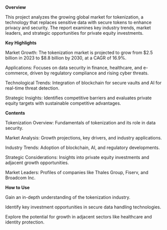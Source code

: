**Overview**

This project analyzes the growing global market for tokenization, a technology that replaces sensitive data with secure tokens to enhance privacy and security. The report examines key industry trends, market leaders, and strategic opportunities for private equity investments.

**Key Highlights**

Market Growth: The tokenization market is projected to grow from $2.5 billion in 2023 to $8.8 billion by 2030, at a CAGR of 16.9%.

Applications: Focuses on data security in finance, healthcare, and e-commerce, driven by regulatory compliance and rising cyber threats.

Technological Trends: Integration of blockchain for secure vaults and AI for real-time threat detection.

Strategic Insights: Identifies competitive barriers and evaluates private equity targets with sustainable competitive advantages.


**Contents**

Tokenization Overview: Fundamentals of tokenization and its role in data security.

Market Analysis: Growth projections, key drivers, and industry applications.

Industry Trends: Adoption of blockchain, AI, and regulatory developments.

Strategic Considerations: Insights into private equity investments and adjacent growth opportunities.

Market Leaders: Profiles of companies like Thales Group, Fiserv, and Broadcom Inc.


**How to Use**

Gain an in-depth understanding of the tokenization industry.

Identify key investment opportunities in secure data handling technologies.

Explore the potential for growth in adjacent sectors like healthcare and identity protection.
